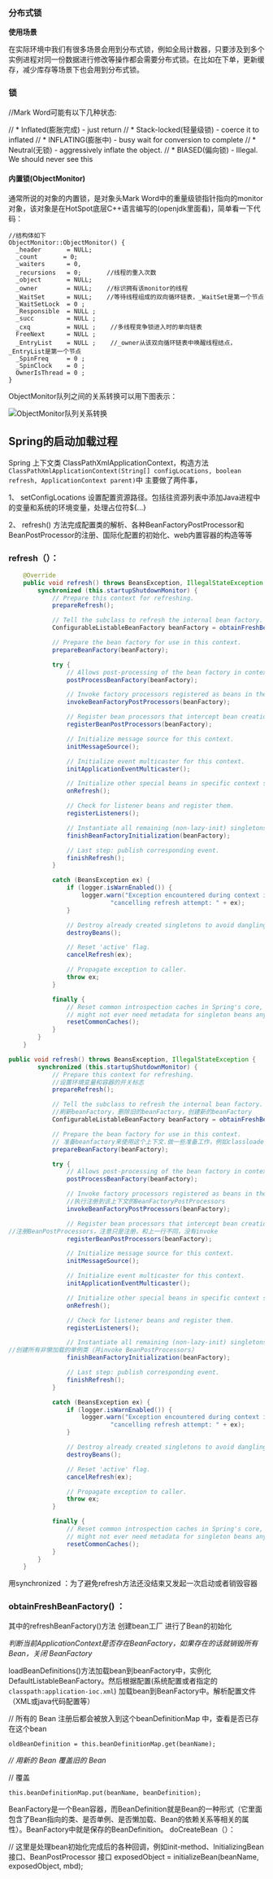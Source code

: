 ### 分布式锁

**使用场景**



在实际环境中我们有很多场景会用到分布式锁，例如全局计数器，只要涉及到多个实例进程对同一份数据进行修改等操作都会需要分布式锁。在比如在下单，更新缓存，减少库存等场景下也会用到分布式锁。



### 锁

//Mark Word可能有以下几种状态:

// *  Inflated(膨胀完成)     - just return
// *  Stack-locked(轻量级锁) - coerce it to inflated
// *  INFLATING(膨胀中)     - busy wait for conversion to complete
// *  Neutral(无锁)        - aggressively inflate the object.
// *  BIASED(偏向锁)       - Illegal.  We should never see this

#### 内置锁(ObjectMonitor)

通常所说的对象的内置锁，是对象头Mark Word中的重量级锁指针指向的monitor对象，该对象是在HotSpot底层C++语言编写的(openjdk里面看)，简单看一下代码：

```
//结构体如下
ObjectMonitor::ObjectMonitor() {  
  _header       = NULL;  
  _count       = 0;  
  _waiters      = 0,  
  _recursions   = 0;       //线程的重入次数
  _object       = NULL;  
  _owner        = NULL;    //标识拥有该monitor的线程
  _WaitSet      = NULL;    //等待线程组成的双向循环链表，_WaitSet是第一个节点
  _WaitSetLock  = 0 ;  
  _Responsible  = NULL ;  
  _succ         = NULL ;  
  _cxq          = NULL ;    //多线程竞争锁进入时的单向链表
  FreeNext      = NULL ;  
  _EntryList    = NULL ;    //_owner从该双向循环链表中唤醒线程结点，_EntryList是第一个节点
  _SpinFreq     = 0 ;  
  _SpinClock    = 0 ;  
  OwnerIsThread = 0 ;  
}  
```

ObjectMonitor队列之间的关系转换可以用下图表示：

![ObjectMonitor队列关系转换](assets/1053518-20180206154923920-1943749421.png)



## Spring的启动加载过程

Spring 上下文类 ClassPathXmlApplicationContext，构造方法`ClassPathXmlApplicationContext(String[] configLocations, boolean refresh, ApplicationContext parent)`中 主要做了两件事，

1、 setConfigLocations 设置配置资源路径。包括往资源列表中添加Java进程中的变量和系统的环境变量，处理占位符${...}

2、 refresh() 方法完成配置类的解析、各种BeanFactoryPostProcessor和BeanPostProcessor的注册、国际化配置的初始化、web内置容器的构造等等

### refresh（）：

```java
	@Override
	public void refresh() throws BeansException, IllegalStateException {
		synchronized (this.startupShutdownMonitor) {
			// Prepare this context for refreshing.
			prepareRefresh();

			// Tell the subclass to refresh the internal bean factory.
			ConfigurableListableBeanFactory beanFactory = obtainFreshBeanFactory();

			// Prepare the bean factory for use in this context.
			prepareBeanFactory(beanFactory);

			try {
				// Allows post-processing of the bean factory in context subclasses.
				postProcessBeanFactory(beanFactory);

				// Invoke factory processors registered as beans in the context.
				invokeBeanFactoryPostProcessors(beanFactory);

				// Register bean processors that intercept bean creation.
				registerBeanPostProcessors(beanFactory);

				// Initialize message source for this context.
				initMessageSource();

				// Initialize event multicaster for this context.
				initApplicationEventMulticaster();

				// Initialize other special beans in specific context subclasses.
				onRefresh();

				// Check for listener beans and register them.
				registerListeners();

				// Instantiate all remaining (non-lazy-init) singletons.
				finishBeanFactoryInitialization(beanFactory);

				// Last step: publish corresponding event.
				finishRefresh();
			}

			catch (BeansException ex) {
				if (logger.isWarnEnabled()) {
					logger.warn("Exception encountered during context initialization - " +
							"cancelling refresh attempt: " + ex);
				}

				// Destroy already created singletons to avoid dangling resources.
				destroyBeans();

				// Reset 'active' flag.
				cancelRefresh(ex);

				// Propagate exception to caller.
				throw ex;
			}

			finally {
				// Reset common introspection caches in Spring's core, since we
				// might not ever need metadata for singleton beans anymore...
				resetCommonCaches();
			}
		}
	}
```

```java
public void refresh() throws BeansException, IllegalStateException {
        synchronized (this.startupShutdownMonitor) {
            // Prepare this context for refreshing.
            //设置环境变量和容器的开关标志
            prepareRefresh();

            // Tell the subclass to refresh the internal bean factory.
            //刷新beanFactory，删除旧的beanFactory，创建新的beanFactory
            ConfigurableListableBeanFactory beanFactory = obtainFreshBeanFactory();

            // Prepare the bean factory for use in this context.
            // 准备beanfactory来使用这个上下文.做一些准备工作，例如classloader，beanPostProcessor等 
            prepareBeanFactory(beanFactory);

            try {
                // Allows post-processing of the bean factory in context subclasses.
                postProcessBeanFactory(beanFactory);

                // Invoke factory processors registered as beans in the context.
                //执行注册到该上下文的BeanFactoryPostProcessors  
                invokeBeanFactoryPostProcessors(beanFactory);

                // Register bean processors that intercept bean creation.
//注册BeanPostProcessors，注意只是注册，和上一行不同，没有invoke
                registerBeanPostProcessors(beanFactory);

                // Initialize message source for this context.
                initMessageSource();

                // Initialize event multicaster for this context.
                initApplicationEventMulticaster();

                // Initialize other special beans in specific context subclasses.
                onRefresh();

                // Check for listener beans and register them.
                registerListeners();

                // Instantiate all remaining (non-lazy-init) singletons.
//创建所有非懒加载的单例类（并invoke BeanPostProcessors）
                finishBeanFactoryInitialization(beanFactory);

                // Last step: publish corresponding event.
                finishRefresh();
            }

            catch (BeansException ex) {
                if (logger.isWarnEnabled()) {
                    logger.warn("Exception encountered during context initialization - " +
                            "cancelling refresh attempt: " + ex);
                }

                // Destroy already created singletons to avoid dangling resources.
                destroyBeans();

                // Reset 'active' flag.
                cancelRefresh(ex);

                // Propagate exception to caller.
                throw ex;
            }

            finally {
                // Reset common introspection caches in Spring's core, since we
                // might not ever need metadata for singleton beans anymore...
                resetCommonCaches();
            }
        }
    }
```



用synchronized ：为了避免refresh方法还没结束又发起一次启动或者销毁容器

### obtainFreshBeanFactory() ：

其中的refreshBeanFactory()方法 创建bean工厂  进行了Bean的初始化

   *判断当前ApplicationContext是否存在BeanFactory，如果存在的话就销毁所有 Bean，关闭 BeanFactory*

loadBeanDefinitions()方法加载bean到beanFactory中，实例化DefaultListableBeanFactory。然后根据配置(系统配置或者指定的 `classpath:application-ioc.xml`) 加载bean到BeanFactory中。解析配置文件 （XML或java代码配置等）

 // 所有的 Bean 注册后都会被放入到这个beanDefinitionMap 中，查看是否已存在这个bean   

`oldBeanDefinition = this.beanDefinitionMap.get(beanName);`

*// 用新的 Bean 覆盖旧的 Bean*

// 覆盖      

`this.beanDefinitionMap.put(beanName, beanDefinition);`

BeanFactory是一个Bean容器，而BeanDefinition就是Bean的一种形式（它里面包含了Bean指向的类、是否单例、是否懒加载、Bean的依赖关系等相关的属性）。BeanFactory中就是保存的BeanDefinition。
doCreateBean（）：

 // 这里是处理bean初始化完成后的各种回调，例如init-method、InitializingBean 接口、BeanPostProcessor 接口         exposedObject = initializeBean(beanName, exposedObject, mbd);

